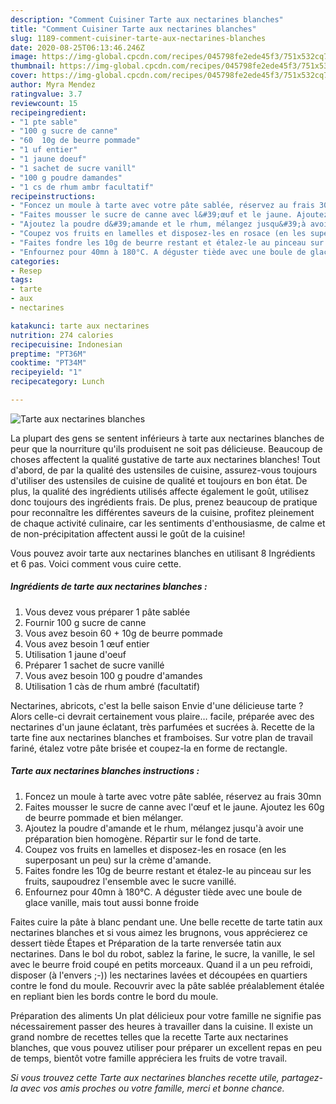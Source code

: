 ```yaml
---
description: "Comment Cuisiner Tarte aux nectarines blanches"
title: "Comment Cuisiner Tarte aux nectarines blanches"
slug: 1189-comment-cuisiner-tarte-aux-nectarines-blanches
date: 2020-08-25T06:13:46.246Z
image: https://img-global.cpcdn.com/recipes/045798fe2ede45f3/751x532cq70/tarte-aux-nectarines-blanches-photo-principale-de-la-recette.jpg
thumbnail: https://img-global.cpcdn.com/recipes/045798fe2ede45f3/751x532cq70/tarte-aux-nectarines-blanches-photo-principale-de-la-recette.jpg
cover: https://img-global.cpcdn.com/recipes/045798fe2ede45f3/751x532cq70/tarte-aux-nectarines-blanches-photo-principale-de-la-recette.jpg
author: Myra Mendez
ratingvalue: 3.7
reviewcount: 15
recipeingredient:
- "1 pte sable"
- "100 g sucre de canne"
- "60  10g de beurre pommade"
- "1 uf entier"
- "1 jaune doeuf"
- "1 sachet de sucre vanill"
- "100 g poudre damandes"
- "1 cs de rhum ambr facultatif"
recipeinstructions:
- "Foncez un moule à tarte avec votre pâte sablée, réservez au frais 30mn"
- "Faites mousser le sucre de canne avec l&#39;œuf et le jaune. Ajoutez les 60g de beurre pommade et bien mélanger."
- "Ajoutez la poudre d&#39;amande et le rhum, mélangez jusqu&#39;à avoir une préparation bien homogène. Répartir sur le fond de tarte."
- "Coupez vos fruits en lamelles et disposez-les en rosace (en les superposant un peu) sur la crème d&#39;amande."
- "Faites fondre les 10g de beurre restant et étalez-le au pinceau sur les fruits, saupoudrez l&#39;ensemble avec le sucre vanillé."
- "Enfournez pour 40mn à 180°C. A déguster tiède avec une boule de glace vanille, mais tout aussi bonne froide"
categories:
- Resep
tags:
- tarte
- aux
- nectarines

katakunci: tarte aux nectarines 
nutrition: 274 calories
recipecuisine: Indonesian
preptime: "PT36M"
cooktime: "PT34M"
recipeyield: "1"
recipecategory: Lunch

---
```



![Tarte aux nectarines blanches](https://img-global.cpcdn.com/recipes/045798fe2ede45f3/751x532cq70/tarte-aux-nectarines-blanches-photo-principale-de-la-recette.jpg)

La plupart des gens se sentent inférieurs à tarte aux nectarines blanches de peur que la nourriture qu'ils produisent ne soit pas délicieuse. Beaucoup de choses affectent la qualité gustative de tarte aux nectarines blanches! Tout d'abord, de par la qualité des ustensiles de cuisine, assurez-vous toujours d'utiliser des ustensiles de cuisine de qualité et toujours en bon état. De plus, la qualité des ingrédients utilisés affecte également le goût, utilisez donc toujours des ingrédients frais. De plus, prenez beaucoup de pratique pour reconnaître les différentes saveurs de la cuisine, profitez pleinement de chaque activité culinaire, car les sentiments d'enthousiasme, de calme et de non-précipitation affectent aussi le goût de la cuisine!

<!--inarticleads1-->

Vous pouvez avoir tarte aux nectarines blanches en utilisant 8 Ingrédients et 6 pas. Voici comment vous cuire cette.

##### Ingrédients de tarte aux nectarines blanches :

1. Vous devez vous préparer 1 pâte sablée
1. Fournir 100 g sucre de canne
1. Vous avez besoin 60 + 10g de beurre pommade
1. Vous avez besoin 1 œuf entier
1. Utilisation 1 jaune d&#39;oeuf
1. Préparer 1 sachet de sucre vanillé
1. Vous avez besoin 100 g poudre d&#39;amandes
1. Utilisation 1 càs de rhum ambré (facultatif)


Nectarines, abricots, c&#39;est la belle saison Envie d&#39;une délicieuse tarte ? Alors celle-ci devrait certainement vous plaire… facile, préparée avec des nectarines d&#39;un jaune éclatant, très parfumées et sucrées à. Recette de la tarte fine aux nectarines blanches et framboises. Sur votre plan de travail fariné, étalez votre pâte brisée et coupez-la en forme de rectangle. 

<!--inarticleads2-->

##### Tarte aux nectarines blanches instructions :

1. Foncez un moule à tarte avec votre pâte sablée, réservez au frais 30mn
1. Faites mousser le sucre de canne avec l&#39;œuf et le jaune. Ajoutez les 60g de beurre pommade et bien mélanger.
1. Ajoutez la poudre d&#39;amande et le rhum, mélangez jusqu&#39;à avoir une préparation bien homogène. Répartir sur le fond de tarte.
1. Coupez vos fruits en lamelles et disposez-les en rosace (en les superposant un peu) sur la crème d&#39;amande.
1. Faites fondre les 10g de beurre restant et étalez-le au pinceau sur les fruits, saupoudrez l&#39;ensemble avec le sucre vanillé.
1. Enfournez pour 40mn à 180°C. A déguster tiède avec une boule de glace vanille, mais tout aussi bonne froide


Faites cuire la pâte à blanc pendant une. Une belle recette de tarte tatin aux nectarines blanches et si vous aimez les brugnons, vous apprécierez ce dessert tiède Étapes et Préparation de la tarte renversée tatin aux nectarines. Dans le bol du robot, sablez la farine, le sucre, la vanille, le sel avec le beurre froid coupé en petits morceaux. Quand il a un peu refroidi, disposer (à l&#39;envers ;-)) les nectarines lavées et découpées en quartiers contre le fond du moule. Recouvrir avec la pâte sablée préalablement étalée en repliant bien les bords contre le bord du moule. 

<!--inarticleads1-->

<p>
Préparation des aliments Un plat délicieux pour votre famille ne signifie pas nécessairement passer des heures à travailler dans la cuisine. Il existe un grand nombre de recettes telles que la recette Tarte aux nectarines blanches, que vous pouvez utiliser pour préparer un excellent repas en peu de temps, bientôt votre famille appréciera les fruits de votre travail.
</p>

<p>
<i>Si vous trouvez cette Tarte aux nectarines blanches recette utile, partagez-la avec vos amis proches ou votre famille, merci et bonne chance.</i>
</p>
